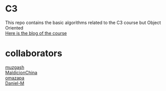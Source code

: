 C3
==

This repo contains the basic algorithms related to the C3 course but Object Oriented  
[Here is the blog of the course](http://c3itm.blogspot.com)

collaborators
=============
[muzgash](https://github.com/muzgash)  
[MaldicionChina](https://github.com/MaldicionChina)  
[omazapa](https://github.com/omazapa)  
[Daniel-M](https://github.com/Daniel-M)  
